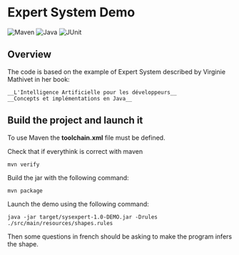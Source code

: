 

# Expert System Demo

![Maven](https://img.shields.io/badge/maven-%3E%3D3.8.1-br.svg)
![Java](https://img.shields.io/badge/java-%3E%3D13-brightgreen.svg)
![JUnit](https://img.shields.io/badge/junit5-5.5.2-brightgreen.svg)


## Overview

The code is based on the example of Expert System described by Virginie Mathivet in her book:

    __L'Intelligence Artificielle pour les développeurs__
    __Concepts et implémentations en Java__


## Build the project and launch it

To use Maven the __toolchain.xml__ file must be defined.

Check that if everythink is correct with maven
```
mvn verify
```

Build the jar with the following command:
```
mvn package
```

Launch the demo using the following command:
```
java -jar target/sysexpert-1.0-DEMO.jar -Drules ./src/main/resources/shapes.rules
```

Then some questions in french should be asking to make the program infers the
shape.
